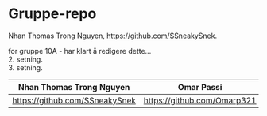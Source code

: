# Gruppe-repo
Nhan Thomas Trong Nguyen, https://github.com/SSneakySnek.

for gruppe 10A - har klart å redigere dette...<br>
2. setning.<br>
3. setning.

|Nhan Thomas Trong Nguyen| Omar Passi  | TEST |
| ----------- | ------------- | ------------- |
| https://github.com/SSneakySnek | https://github.com/Omarp321 |